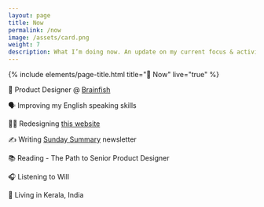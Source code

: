 ```yaml
---
layout: page
title: Now
permalink: /now
image: /assets/card.png
weight: 7
description: What I’m doing now. An update on my current focus & activities
---
```


{% include elements/page-title.html title="🌱 Now" live="true" %}

📐 Product Designer @ [Brainfish](https://www.brainfi.sh/)

<!-- 🧠 Learning [Blender](/3d) & NextJS -->

🗣️ Improving my English speaking skills

👨‍💻 Redesigning [this website](https://twitter.com/vyshnav_xyz/status/1605566892361539585)

✍️ Writing [Sunday Summary](https://vyshnav.substack.com/) newsletter

📚 Reading - The Path to Senior Product Designer

🎧 Listening to Will

📍 Living in Kerala, India